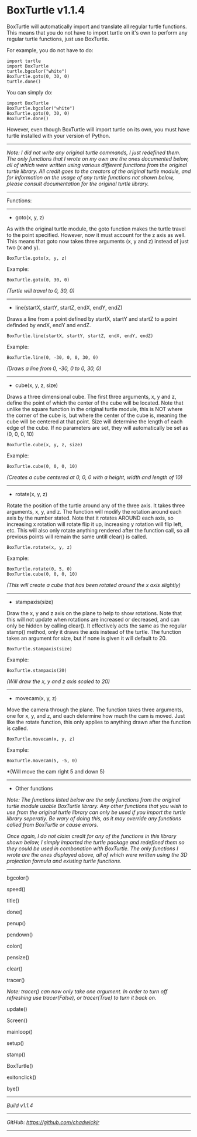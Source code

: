 # BoxTurtle v1.1.4

BoxTurtle will automatically import and translate all regular turtle functions. This means that you do not have to import turtle on it's own to perform any regular turtle functions, just use BoxTurtle.

For example, you do not have to do:

    import turtle
    import BoxTurtle
    turtle.bgcolor("white")
    BoxTurtle.goto(0, 30, 0)
    turtle.done()

You can simply do:

    import BoxTurtle
    BoxTurtle.bgcolor("white")
    BoxTurtle.goto(0, 30, 0)
    BoxTurtle.done()

However, even though BoxTurtle will import turtle on its own, you must have turtle installed with your version of Python.

---

*Note: I did not write any original turtle commands, I just redefined them. The only functions that I wrote on my own are the ones documented below, all of which were written using various different functions from the original turtle library. All credit goes to the creators of the original turtle module, and for information on the usage of any turtle functions not shown below, please consult documentation for the original turtle library.*

---

Functions:

---

- goto(x, y, z)

As with the original turtle module, the goto function makes the turtle travel to the point specified. However, now it must account for the z axis as well. This means that goto now takes three arguments (x, y and z) instead of just two (x and y).

    BoxTurtle.goto(x, y, z)

Example:

    BoxTurtle.goto(0, 30, 0)

*(Turtle will travel to 0, 30, 0)*

---

- line(startX, startY, startZ, endX, endY, endZ)

Draws a line from a point defined by startX, startY and startZ to a point definded by endX, endY and endZ.

    BoxTurtle.line(startX, startY, startZ, endX, endY, endZ)

Example:

    BoxTurtle.line(0, -30, 0, 0, 30, 0)

*(Draws a line from 0, -30, 0 to 0, 30, 0)*

---

- cube(x, y, z, size)

Draws a three dimensional cube. The first three arguments, x, y and z, define the point of which the center of the cube will be located. Note that unlike the square function in the original turtle module, this is NOT where the corner of the cube is, but where the center of the cube is, meaning the cube will be centered at that point. Size will determine the length of each edge of the cube. If no parameters are set, they will automatically be set as (0, 0, 0, 10)

    BoxTurtle.cube(x, y, z, size)

Example:

    BoxTurtle.cube(0, 0, 0, 10)

*(Creates a cube centered at 0, 0, 0 with a height, width and length of 10)*

---

- rotate(x, y, z)

Rotate the position of the turtle around any of the three axis. It takes three arguments, x, y, and z. The function will modify the rotation around each axis by the number stated. Note that it rotates AROUND each axis, so increasing x rotation will rotate flip it up, increasing y rotation will flip left, etc. This will also only rotate anything rendered after the function call, so all previous points will remain the same untill clear() is called.

    BoxTurtle.rotate(x, y, z)

Example:

    BoxTurtle.rotate(0, 5, 0)
    BoxTurtle.cube(0, 0, 0, 10)

*(This will create a cube that has been rotated around the x axis slightly)*

---

- stampaxis(size)

Draw the x, y and z axis on the plane to help to show rotations. Note that this will not update when rotations are increased or decreased, and can only be hidden by calling clear(). It effectively acts the same as the regular stamp() method, only it draws the axis instead of the turtle. The function takes an argument for size, but if none is given it will default to 20.

    BoxTurtle.stampaxis(size)

Example:

    BoxTurtle.stampaxis(20)

*(Will draw the x, y and z axis scaled to 20)*

---

- movecam(x, y, z)

Move the camera through the plane. The function takes three arguments, one for x, y, and z, and each determine how much the cam is moved. Just like the rotate function, this only applies to anything drawn after the function is called.

    BoxTurtle.movecam(x, y, z)

Example:

    BoxTurtle.movecam(5, -5, 0)

*(Will move the cam right 5 and down 5)

---

- Other functions

*Note: The functions listed below are the only functions from the original turtle module usable BoxTurtle library. Any other functions that you wish to use from the original turtle library can only be used if you import the turtle library seperatly. Be wary of doing this, as it may override any functions called from BoxTurtle or cause errors.*

*Once again, I do not claim credit for any of the functions in this library shown below, I simply imported the turtle package and redefined them so they could be used in combonation with BoxTurtle. The only functions I wrote are the ones displayed above, all of which were written using the 3D projection formula and existing turtle functions.*

---

bgcolor()

speed()

title()

done()

penup()

pendown()

color()

pensize()

clear()

tracer()

*Note: tracer() can now only take one argument. In order to turn off refreshing use tracer(False), or tracer(True) to turn it back on.*

update()

Screen()

mainloop()

setup()

stamp()

BoxTurtle()

exitonclick()

bye()

---

*Build v1.1.4*

---

*GitHub: https://github.com/chadwickjr*

---